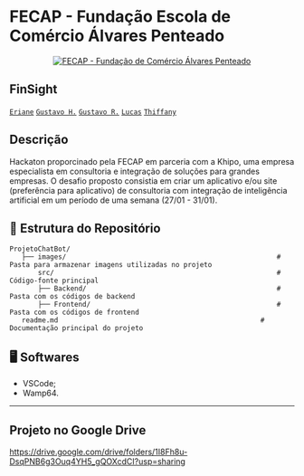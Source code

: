 # FECAP - Fundação Escola de Comércio Álvares Penteado

<p align="center">
<a href= "https://www.fecap.br/"><img src="https://encrypted-tbn0.gstatic.com/images?q=tbn:ANd9GcRhZPrRa89Kma0ZZogxm0pi-tCn_TLKeHGVxywp-LXAFGR3B1DPouAJYHgKZGV0XTEf4AE&usqp=CAU" alt="FECAP - Fundação de Comércio Álvares Penteado" border="0"></a>
</p>

## FinSight

<a href="https://www.linkedin.com/in/eriane-dos-santos-oliveira-cfp-pqo-paap-53116292/">`Eriane`</a>
<a href="http://linkedin.com/in/gustavo-henrique-da-silva-santos-453822326/?trk=opento_sprofile_topcard">`Gustavo H.`</a>
<a href="https://www.linkedin.com/in/gustavo-roberto-0aa488288?utm_source=share&utm_campaign=share_via&utm_content=profile&utm_medium=android_app">`Gustavo R.`</a>
<a href="https://www.linkedin.com/in/lucas-alves-bernardo-093871252/">`Lucas`</a>
<a href="https://www.linkedin.com/in/thiffany-morais/">`Thiffany`</a>

## Descrição
Hackaton proporcinado pela FECAP em parceria com a Khipo, uma empresa especialista em consultoria e integração de soluções para grandes empresas. O desafio proposto consistia em criar um aplicativo e/ou site (preferência para aplicativo) de consultoria com integração de inteligência artificial em um período de uma semana (27/01 - 31/01).

## 📂 **Estrutura do Repositório**

```
ProjetoChatBot/
   ├── images/                                                    # Pasta para armazenar imagens utilizadas no projeto
       src/                                                       # Código-fonte principal
       ├── Backend/                                               # Pasta com os códigos de backend
       ├── Frontend/                                              # Pasta com os códigos de frontend
   readme.md                                                  # Documentação principal do projeto
```

## 🖥 <b>Softwares</b>
- VSCode; <br>
- Wamp64. <br>

<hr>

## Projeto no Google Drive

https://drive.google.com/drive/folders/1I8Fh8u-DsqPNB6g3Ouq4YH5_gQOXcdCI?usp=sharing
